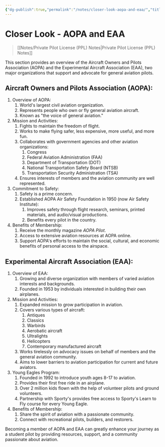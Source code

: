 ```yaml
---
{"dg-publish":true,"permalink":"/notes/closer-look-aopa-and-eaa/","title":"Closer Look - AOPA and EAA","tags":["aviation","classnotes","closer-look"]}
---
```


# Closer Look - AOPA and EAA
> [[Notes/Private Pilot License (PPL) Notes\|Private Pilot License (PPL) Notes]]

This section provides an overview of the Aircraft Owners and Pilots Association (AOPA) and the Experimental Aircraft Association (EAA), two major organizations that support and advocate for general aviation pilots.

## Aircraft Owners and Pilots Association (AOPA):

1. Overview of AOPA:
    1. World's largest civil aviation organization.
    2. Represents people who own or fly general aviation aircraft.
    3. Known as "the voice of general aviation."
2. Mission and Activities:
    1. Fights to maintain the freedom of flight.
    2. Works to make flying safer, less expensive, more useful, and more fun.
    3. Collaborates with government agencies and other aviation organizations:
        1. Congress
        2. Federal Aviation Administration (FAA)
        3. Department of Transportation (DOT)
        4. National Transportation Safety Board (NTSB)
        5. Transportation Security Administration (TSA)
    4. Ensures interests of members and the aviation community are well represented.
3. Commitment to Safety:
    1. Safety is a prime concern.
    2. Established AOPA Air Safety Foundation in 1950 (now Air Safety Institute):
        1. Improves safety through flight research, seminars, printed materials, and audio/visual productions.
        2. Benefits every pilot in the country.
4. Benefits of Membership:
    1. Receive the monthly magazine _AOPA Pilot_.
    2. Access to extensive aviation resources at AOPA online.
    3. Support AOPA's efforts to maintain the social, cultural, and economic benefits of personal access to the airspace.

## Experimental Aircraft Association (EAA):

1. Overview of EAA:
    1. Growing and diverse organization with members of varied aviation interests and backgrounds.
    2. Founded in 1953 by individuals interested in building their own airplanes.
2. Mission and Activities:
    1. Expanded mission to grow participation in aviation.
    2. Covers various types of aircraft:
        1. Antiques
        2. Classics
        3. Warbirds
        4. Aerobatic aircraft
        5. Ultralights
        6. Helicopters
        7. Contemporary manufactured aircraft
    3. Works tirelessly on advocacy issues on behalf of members and the general aviation community.
    4. Aims to lower barriers to aviation participation for current and future aviators.
3. Young Eagles Program:
    1. Founded in 1992 to introduce youth ages 8-17 to aviation.
    2. Provides their first free ride in an airplane.
    3. Over 2 million kids flown with the help of volunteer pilots and ground volunteers.
    4. Partnership with Sporty's provides free access to Sporty's Learn to Fly course for every Young Eagle.
4. Benefits of Membership:
    1. Share the spirit of aviation with a passionate community.
    2. Connect with recreational pilots, builders, and restorers.

Becoming a member of AOPA and EAA can greatly enhance your journey as a student pilot by providing resources, support, and a community passionate about aviation.